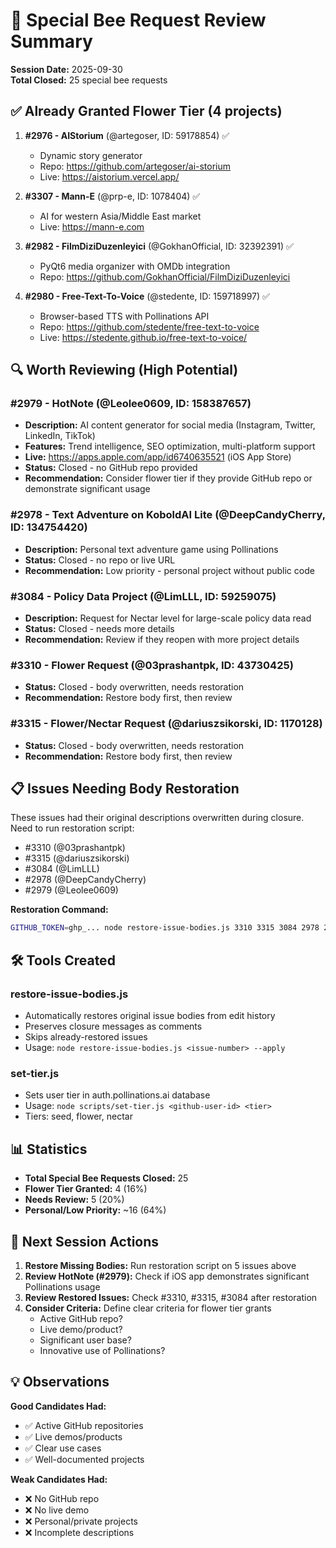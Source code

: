 # 🐝 Special Bee Request Review Summary
**Session Date:** 2025-09-30  
**Total Closed:** 25 special bee requests

## ✅ Already Granted Flower Tier (4 projects)

1. **#2976 - AIStorium** (@artegoser, ID: 59178854) ✅
   - Dynamic story generator
   - Repo: https://github.com/artegoser/ai-storium
   - Live: https://aistorium.vercel.app/

2. **#3307 - Mann-E** (@prp-e, ID: 1078404) ✅
   - AI for western Asia/Middle East market
   - Live: https://mann-e.com

3. **#2982 - FilmDiziDuzenleyici** (@GokhanOfficial, ID: 32392391) ✅
   - PyQt6 media organizer with OMDb integration
   - Repo: https://github.com/GokhanOfficial/FilmDiziDuzenleyici

4. **#2980 - Free-Text-To-Voice** (@stedente, ID: 159718997) ✅
   - Browser-based TTS with Pollinations API
   - Repo: https://github.com/stedente/free-text-to-voice
   - Live: https://stedente.github.io/free-text-to-voice/

## 🔍 Worth Reviewing (High Potential)

### **#2979 - HotNote** (@Leolee0609, ID: 158387657)
- **Description:** AI content generator for social media (Instagram, Twitter, LinkedIn, TikTok)
- **Features:** Trend intelligence, SEO optimization, multi-platform support
- **Live:** https://apps.apple.com/app/id6740635521 (iOS App Store)
- **Status:** Closed - no GitHub repo provided
- **Recommendation:** Consider flower tier if they provide GitHub repo or demonstrate significant usage

### **#2978 - Text Adventure on KoboldAI Lite** (@DeepCandyCherry, ID: 134754420)
- **Description:** Personal text adventure game using Pollinations
- **Status:** Closed - no repo or live URL
- **Recommendation:** Low priority - personal project without public code

### **#3084 - Policy Data Project** (@LimLLL, ID: 59259075)
- **Description:** Request for Nectar level for large-scale policy data read
- **Status:** Closed - needs more details
- **Recommendation:** Review if they reopen with more project details

### **#3310 - Flower Request** (@03prashantpk, ID: 43730425)
- **Status:** Closed - body overwritten, needs restoration
- **Recommendation:** Restore body first, then review

### **#3315 - Flower/Nectar Request** (@dariuszsikorski, ID: 1170128)
- **Status:** Closed - body overwritten, needs restoration
- **Recommendation:** Restore body first, then review

## 📋 Issues Needing Body Restoration

These issues had their original descriptions overwritten during closure. Need to run restoration script:

- #3310 (@03prashantpk)
- #3315 (@dariuszsikorski)
- #3084 (@LimLLL)
- #2978 (@DeepCandyCherry)
- #2979 (@Leolee0609)

**Restoration Command:**
```bash
GITHUB_TOKEN=ghp_... node restore-issue-bodies.js 3310 3315 3084 2978 2979 --apply
```

## 🛠️ Tools Created

### **restore-issue-bodies.js**
- Automatically restores original issue bodies from edit history
- Preserves closure messages as comments
- Skips already-restored issues
- Usage: `node restore-issue-bodies.js <issue-number> --apply`

### **set-tier.js**
- Sets user tier in auth.pollinations.ai database
- Usage: `node scripts/set-tier.js <github-user-id> <tier>`
- Tiers: seed, flower, nectar

## 📊 Statistics

- **Total Special Bee Requests Closed:** 25
- **Flower Tier Granted:** 4 (16%)
- **Needs Review:** 5 (20%)
- **Personal/Low Priority:** ~16 (64%)

## 🎯 Next Session Actions

1. **Restore Missing Bodies:** Run restoration script on 5 issues above
2. **Review HotNote (#2979):** Check if iOS app demonstrates significant Pollinations usage
3. **Review Restored Issues:** Check #3310, #3315, #3084 after restoration
4. **Consider Criteria:** Define clear criteria for flower tier grants
   - Active GitHub repo?
   - Live demo/product?
   - Significant user base?
   - Innovative use of Pollinations?

## 💡 Observations

**Good Candidates Had:**
- ✅ Active GitHub repositories
- ✅ Live demos/products
- ✅ Clear use cases
- ✅ Well-documented projects

**Weak Candidates Had:**
- ❌ No GitHub repo
- ❌ No live demo
- ❌ Personal/private projects
- ❌ Incomplete descriptions
